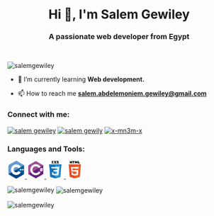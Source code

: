 
<h1 align="center">Hi 👋, I'm Salem Gewiley</h1>
<h3 align="center">A passionate web developer from Egypt</h3>
<img align"right" alt "Coding" width"400" src="https://www.google.com/search?q=animated+frontend&tbm=isch&ved=2ahUKEwi73Mf_3ff8AhX9XKQEHSVZCZ0Q2-cCegQIABAA&oq=animated+frontend&gs_lcp=CgNpbWcQAzoECCMQJzoHCAAQgAQQEzoICAAQCBAeEBM6BQgAEIAEOgQIABAeOggIABAFEB4QE1D4B1j2FGD9GGgAcAB4AIABlAGIAZMJkgEDMC45mAEAoAEBqgELZ3dzLXdpei1pbWfAAQE&sclient=img&ei=wyTcY_vuBf25kdUPpbKl6Ak&bih=722&biw=1536#imgrc=xvVSqrDv3Wb41M"> 
<p align="left"> <img src="https://komarev.com/ghpvc/?username=salemgewiley&label=Profile%20views&color=0e75b6&style=flat" alt="salemgewiley" /> </p>

- 🌱 I’m currently learning **Web development.**

- 📫 How to reach me **salem.abdelemoniem.gewiley@gmail.com**

<h3 align="left">Connect with me:</h3>
<p align="left">
<a href="https://linkedin.com/in/salem gewiley" target="blank"><img align="center" src="https://raw.githubusercontent.com/rahuldkjain/github-profile-readme-generator/master/src/images/icons/Social/linked-in-alt.svg" alt="salem gewiley" height="30" width="40" /></a>
<a href="https://fb.com/salem gewily" target="blank"><img align="center" src="https://raw.githubusercontent.com/rahuldkjain/github-profile-readme-generator/master/src/images/icons/Social/facebook.svg" alt="salem gewily" height="30" width="40" /></a>
<a href="https://codeforces.com/profile/x-mn3m-x" target="blank"><img align="center" src="https://raw.githubusercontent.com/rahuldkjain/github-profile-readme-generator/master/src/images/icons/Social/codeforces.svg" alt="x-mn3m-x" height="30" width="40" /></a>
</p>

<h3 align="left">Languages and Tools:</h3>
<p align="left"> <a href="https://www.w3schools.com/cpp/" target="_blank" rel="noreferrer"> <img src="https://raw.githubusercontent.com/devicons/devicon/master/icons/cplusplus/cplusplus-original.svg" alt="cplusplus" width="40" height="40"/> </a> <a href="https://www.w3schools.com/cs/" target="_blank" rel="noreferrer"> <img src="https://raw.githubusercontent.com/devicons/devicon/master/icons/csharp/csharp-original.svg" alt="csharp" width="40" height="40"/> </a> <a href="https://www.w3schools.com/css/" target="_blank" rel="noreferrer"> <img src="https://raw.githubusercontent.com/devicons/devicon/master/icons/css3/css3-original-wordmark.svg" alt="css3" width="40" height="40"/> </a> <a href="https://www.w3.org/html/" target="_blank" rel="noreferrer"> <img src="https://raw.githubusercontent.com/devicons/devicon/master/icons/html5/html5-original-wordmark.svg" alt="html5" width="40" height="40"/> </a> </p>

<p><img align="left" src="https://github-readme-stats.vercel.app/api/top-langs?username=salemgewiley&show_icons=true&locale=en&layout=compact" alt="salemgewiley" /></p>

<p>&nbsp;<img align="center" src="https://github-readme-stats.vercel.app/api?username=salemgewiley&show_icons=true&locale=en" alt="salemgewiley" /></p>

<p><img align="center" src="https://github-readme-streak-stats.herokuapp.com/?user=salemgewiley&" alt="salemgewiley" /></p>

